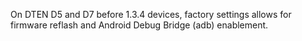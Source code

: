 On DTEN D5 and D7 before 1.3.4 devices, factory settings allows for firmware reflash and Android Debug Bridge (adb) enablement.
